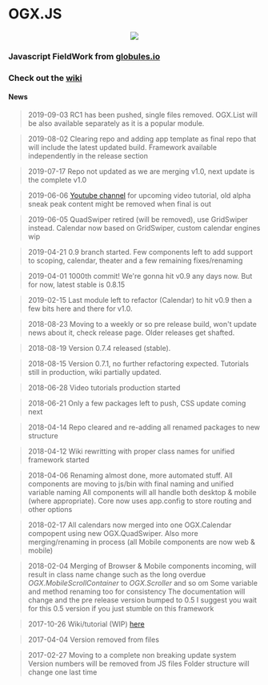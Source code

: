 # OGX.JS

<p align="center"><img src="https://drive.google.com/uc?id=1NYWktWlilxIxjvXs65iYGsrLMGkW44di" style="display:inline-block; margin:auto;"/></p>

### Javascript FieldWork from [globules.io](http://globules.io)

### Check out the [wiki](https://github.com/globules-io/OGX.JS/wiki)

#### News
>2019-09-03
RC1 has been pushed, single files removed. OGX.List will be also available separately as it is a popular module.

>2019-08-02
>Clearing repo and adding app template as final repo that will include the latest updated build. Framework available independently in the release section

>2019-07-17
>Repo not updated as we are merging v1.0, next update is the complete v1.0

>2019-06-06
>[Youtube channel](https://www.youtube.com/channel/UC7M1lpMhYbb0HSZ3srE4smQ) for upcoming video tutorial, old alpha sneak peak content might be removed when final is out 

>2019-06-05
>QuadSwiper retired (will be removed), use GridSwiper instead. Calendar now based on GridSwiper, custom calendar engines wip

>2019-04-21
>0.9 branch started. Few components left to add support to scoping, calendar, theater and a few remaining fixes/renaming

>2019-04-01
>1000th commit! We're gonna hit v0.9 any days now. But for now, latest stable is 0.8.15

>2019-02-15
>Last module left to refactor (Calendar) to hit v0.9 then a few bits here and there for v1.0. 

>2018-08-23
>Moving to a weekly or so pre release build, won't update news about it, check release page. Older releases get shafted.

>2018-08-19
>Version 0.7.4 released (stable).

>2018-08-15
>Version 0.7.1, no further refactoring expected. Tutorials still in production, wiki partially updated.

>2018-06-28
>Video tutorials production started

>2018-06-21
>Only a few packages left to push, CSS update coming next

>2018-04-14
>Repo cleared and re-adding all renamed packages to new structure

>2018-04-12
>Wiki rewritting with proper class names for unified framework started

>2018-04-06
>Renaming almost done, more automated stuff. All components are moving to js/bin with final naming and unified variable naming
>All components will all handle both desktop & mobile (where appropriate). 
>Core now uses app.config to store routing and other options

>2018-02-17
>All calendars now merged into one OGX.Calendar compopent using new OGX.QuadSwiper.
>Also more merging/renaming in process (all Mobile components are now web & mobile)

>2018-02-04
>Merging of Browser & Mobile components incoming, will result in class name change such as the long overdue
>_OGX.MobileScrollContainer_ to _OGX.Scroller_ and so om
>Some variable and method renaming too for consistency 
>The documentation will change and the pre release version bumped to 0.5
>I suggest you wait for this 0.5 version if you just stumble on this framework

>2017-10-26
>Wiki/tutorial (WIP) [here](https://github.com/globules-io/OGX.JS/wiki)

>2017-04-04
>Version removed from files

>2017-02-27
>Moving to a complete non breaking update  system
>Version numbers will be removed from JS files
>Folder structure will change one last time

